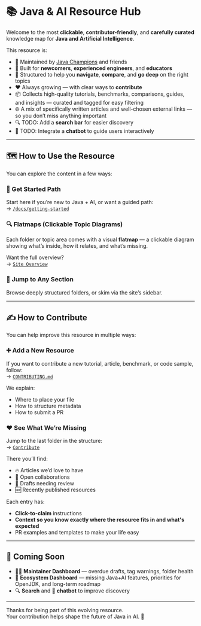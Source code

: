 # 📚 Java & AI Resource Hub

Welcome to the most **clickable**, **contributor-friendly**, and **carefully curated** knowledge map for **Java and Artificial Intelligence**.

This resource is:

- 🧠 Maintained by [Java Champions](https://www.javachampions.org/) and friends  
- 🚀 Built for **newcomers**, **experienced engineers**, and **educators**  
- 🧭 Structured to help you **navigate**, **compare**, and **go deep** on the right topics  
- ❤️ Always growing — with clear ways to **contribute**  
- 📦 Collects high-quality tutorials, benchmarks, comparisons, guides, and insights — curated and tagged for easy filtering  
- 🌐 A mix of specifically written articles and well-chosen external links — so you don’t miss anything important  
- 🔍 TODO: Add a **search bar** for easier discovery  
- 🤖 TODO: Integrate a **chatbot** to guide users interactively  

---

## 🗺️ How to Use the Resource

You can explore the content in a few ways:

### 📌 Get Started Path  
Start here if you’re new to Java + AI, or want a guided path:  
→ [`/docs/getting-started`](./docs/00-getting-started)

### 🔍 Flatmaps (Clickable Topic Diagrams)  
Each folder or topic area comes with a visual **flatmap** — a clickable diagram showing what’s inside, how it relates, and what’s missing.

Want the full overview?  
→ [`Site Overview`](./docs/site-overview)

### 🧭 Jump to Any Section  
Browse deeply structured folders, or skim via the site’s sidebar.

---

## ✍️ How to Contribute

You can help improve this resource in multiple ways:

### ➕ Add a New Resource  
If you want to contribute a new tutorial, article, benchmark, or code sample, follow:  
→ [`CONTRIBUTING.md`](./CONTRIBUTING.md)

We explain:
- Where to place your file
- How to structure metadata
- How to submit a PR

### ❤️ See What We’re Missing  
Jump to the last folder in the structure:  
→ [`Contribute`](./docs/contribute-dashboard)

There you’ll find:
- 🔥 Articles we’d love to have
- 🤝 Open collaborations
- 📝 Drafts needing review
- 🆕 Recently published resources

Each entry has:
- **Click-to-claim** instructions  
- **Context so you know exactly where the resource fits in and what's expected**  
- PR examples and templates to make your life easy

---

## 🧪 Coming Soon

- 🧑‍🏫 **Maintainer Dashboard** — overdue drafts, tag warnings, folder health  
- 🧠 **Ecosystem Dashboard** — missing Java+AI features, priorities for OpenJDK, and long-term roadmap  
- 🔍 **Search** and 🤖 **chatbot** to improve discovery

---

Thanks for being part of this evolving resource.  
Your contribution helps shape the future of Java in AI. 🙌
